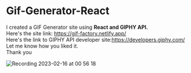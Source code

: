 # Gif-Generator-React
I created a GIF Generator site using <b>React and GIPHY API.</b> <br>
Here's the site link: https://gif-factory.netlify.app/<br> 
Here's the link to GIPHY API developer site:https://developers.giphy.com/<br>
Let me know how you liked it. <br>
Thank you <br>

![Recording 2023-02-16 at 00 56 18](https://user-images.githubusercontent.com/88939208/219280744-7db5a6bb-7534-469d-99dd-bca2ce6892ae.gif)
